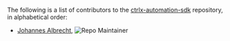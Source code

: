 The following is a list of contributors to the [ctrlx-automation-sdk](https://github.com/boschrexroth/ctrlx-automation-sdk) repository,
in alphabetical order:

* [Johannes Albrecht](https://github.com/albrecht-j), ![Repo Maintainer](https://badgen.net/badge/repo/maintainer/blue "Repo Maintainer")
